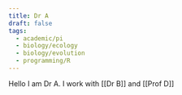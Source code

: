 ```yaml
---
title: Dr A
draft: false
tags:
  - academic/pi
  - biology/ecology
  - biology/evolution
  - programming/R
---
```

 
Hello I am Dr A. I work with [[Dr B]] and [[Prof D]]